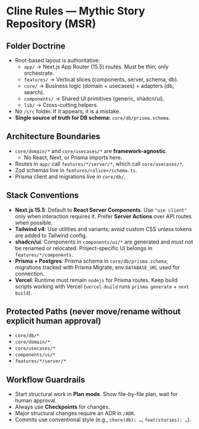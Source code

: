 # Cline Rules — Mythic Story Repository (MSR)

## Folder Doctrine
- Root-based layout is authoritative:  
  - `app/` → Next.js App Router (15.5) routes. Must be thin; only orchestrate.  
  - `features/` → Vertical slices (components, server, schema, db).  
  - `core/` → Business logic (domain + usecases) + adapters (db, search).  
  - `components/` → Shared UI primitives (generic, shadcn/ui).  
  - `lib/` → Cross-cutting helpers.  
- No `/src` folder. If it appears, it is a mistake.  
- **Single source of truth for DB schema:** `core/db/prisma.schema`.  

## Architecture Boundaries
- `core/domain/*` and `core/usecases/*` are **framework-agnostic**.  
  - No React, Next, or Prisma imports here.  
- Routes in `app/` call `features/*/server/*`, which call `core/usecases/*`.  
- Zod schemas live in `features/<slice>/schema.ts`.  
- Prisma client and migrations live in `core/db/`.  

## Stack Conventions
- **Next.js 15.5**: Default to **React Server Components**. Use `"use client"` only when interaction requires it. Prefer **Server Actions** over API routes when possible.  
- **Tailwind v4**: Use utilities and variants; avoid custom CSS unless tokens are added to Tailwind config.  
- **shadcn/ui**: Components in `components/ui/*` are generated and must not be renamed or relocated. Project-specific UI belongs in `features/*/components`.  
- **Prisma + Postgres**: Prisma schema in `core/db/prisma.schema`; migrations tracked with Prisma Migrate; env `DATABASE_URL` used for connection.  
- **Vercel**: Runtime must remain `nodejs` for Prisma routes. Keep build scripts working with Vercel (`vercel-build` runs `prisma generate` + `next build`).  

## Protected Paths (never move/rename without explicit human approval)
- `core/db/*`
- `core/domain/*`
- `core/usecases/*`
- `components/ui/*`
- `features/*/server/*`

## Workflow Guardrails
- Start structural work in **Plan mode**. Show file-by-file plan, wait for human approval.  
- Always use **Checkpoints** for changes.  
- Major structural changes require an ADR in `/ADR`.  
- Commits use conventional style (e.g., `chore(db): …`, `feat(stories): …`).  